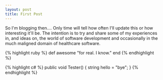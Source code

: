 ```yaml
---
layout: post
title: First Post
---
```

So I'm blogging then.... Only time will tell how often I'll update this or how interesting it'll be. The intention is to try and share some of my experiences in, and ideas on, the world of software development and occasionally in the much maligned domain of healthcare software.

{% highlight ruby %}
def awesome
  "for real. I know."
end
{% endhighlight %}

{% highlight c# %}
public void Tester()
{
	string hello = "bye";
}
{% endhighlight %}